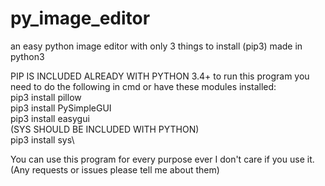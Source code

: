 # py_image_editor
an easy python image editor with only 3 things to install (pip3)
made in python3

PIP IS INCLUDED ALREADY WITH PYTHON 3.4+
to run this program you need to do the following in cmd or have these modules installed:\
pip3 install pillow\
pip3 install PySimpleGUI\
pip3 install easygui\
(SYS SHOULD BE INCLUDED WITH PYTHON)\
pip3 install sys\

You can use this program for every purpose ever I don't care if you use it.
(Any requests or issues please tell me about them)
